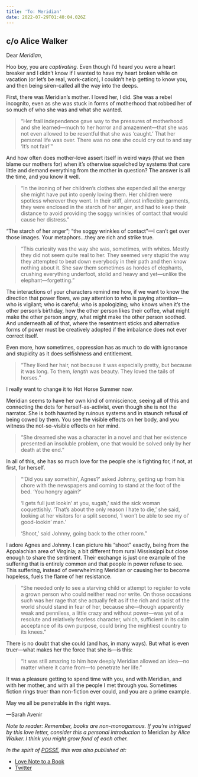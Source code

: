 ```yaml
---
title: 'To: Meridian'
date: 2022-07-29T01:40:04.026Z
---
```


## c/o Alice Walker

Dear *Meridian*,

Hoo boy, you are *captivating*. Even though I’d heard you were a heart breaker and I didn’t know if I wanted to have my heart broken while on vacation (or let’s be real, work-cation), I couldn’t help getting to know you, and then being siren-called all the way into the deeps.

<p>First, there was Meridian’s mother. I loved her, I did. She was a rebel incognito, even as she was stuck in forms of motherhood that robbed her of so much of who she was and what she wanted.</p><blockquote><p>“Her frail independence gave way to the pressures of motherhood and she learned—much to her horror and amazement—that she was not even allowed to be resentful that she was ‘caught.’ That her personal life was over. There was no one she could cry out to and say ‘It’s not fair!’”</p></blockquote><p>And how often does mother-love assert itself in weird ways (that we then blame our mothers for) when it’s otherwise squelched by systems that care little and demand everything from the mother in question? The answer is all the time, and you know it well.</p><blockquote><p>“In the ironing of her children’s clothes she expended all the energy she might have put into openly loving them. Her children were spotless wherever they went. In their stiff, almost inflexible garments, they were enclosed in the starch of her anger, and had to keep their distance to avoid providing the soggy wrinkles of contact that would cause her distress.”</p></blockquote><p>“The starch of her anger”; “the soggy wrinkles of contact”—I can’t get over those images. Your metaphors…they are rich and strike true.</p><blockquote><p>“This curiosity was the way she was, sometimes, with whites. Mostly they did not seem quite real to her. They seemed very stupid the way they attempted to beat down everybody in their path and then know nothing about it. She saw them sometimes as hordes of elephants, crushing everything underfoot, stolid and heavy and yet—unlike the elephant—forgetting.”</p></blockquote><p>The interactions of your characters remind me how, if we want to know the direction that power flows, we pay attention to who is paying attention—who is vigilant; who is careful; who is apologizing; who knows when it’s the other person’s birthday, how the other person likes their coffee, what might make the other person angry, what might make the other person soothed. And underneath all of that, where the resentment sticks and alternative forms of power must be creatively adopted if the imbalance does not ever correct itself.</p><p>Even more, how sometimes, oppression has as much to do with ignorance and stupidity as it does selfishness and entitlement.</p><blockquote><p>“They liked her hair, not because it was especially pretty, but because it was long. To them, <em>length</em> was beauty. They loved the tails of horses.”</p></blockquote><p>I really want to change it to Hot Horse Summer now.</p><p>Meridian seems to have her own kind of omniscience, seeing all of this and connecting the dots for herself-as-activist, even though she is not the narrator. She is both haunted by ruinous systems and in staunch refusal of being cowed by them. You see the visible effects on her body, and you witness the not-so-visible effects on her mind.</p><blockquote><p>“She dreamed she was a character in a novel and that her existence presented an insoluble problem, one that would be solved only by her death at the end.”</p></blockquote><p>In all of this, she has so much love for the people she is fighting for, if not, at first, for herself. </p><blockquote><p>“‘Did you say somethin’, Agnes?’ asked Johnny, getting up from his chore with the newspapers and coming to stand at the foot of the bed. ‘You hongry again?’</p><p>‘I gets full just lookin’ at you, sugah,’ said the sick woman coquettishly. ‘That’s about the only reason I hate to die,’ she said, looking at her visitors for a split second, ‘I won’t be able to see my ol’ good-lookin’ man.’</p><p>‘Shoot,’ said Johnny, going back to the other room.”</p></blockquote><p>I adore Agnes and Johnny. I can picture his “shoot” exactly, being from the Appalachian area of Virginia; a bit different from rural Mississippi but close enough to share the sentiment. Their exchange is just one example of the suffering that is entirely common and that people in power refuse to see. This suffering, instead of overwhelming Meridian or causing her to become hopeless, fuels the flame of her resistance.</p><blockquote><p>“She needed only to see a starving child or attempt to register to vote a grown person who could neither read nor write. On those occasions such was her rage that she actually felt as if the rich and racist of the world should stand in fear of her, because she—though apparently weak and penniless, a little crazy and without power—was yet of a resolute and relatively fearless character, which, sufficient in its calm acceptance of its own purpose, could bring the mightiest country to its knees.”</p></blockquote><p>There is no doubt that she could (and has, in many ways). But what is even truer—what makes her the force that she is—is this:</p><blockquote><p>“It was still amazing to him how deeply Meridian allowed an idea—no matter where it came from—to penetrate her life.”</p></blockquote><p>It was a pleasure getting to spend time with you, and with Meridian, and with her mother, and with all the people I met through you. Sometimes fiction rings truer than non-fiction ever could, and you are a prime example. </p><p>May we all be penetrable in the right ways.</p><p>—Sarah Avenir</p><p><em>Note to reader: Remember, books are non-monogamous. If you’re intrigued by this love letter, consider this a personal introduction to </em>Meridian<em> by Alice Walker. I think you might grow fond of each other.</em></p>

*In the spirit of [POSSE](https://indieweb.org/POSSE), this was also published at:*

* [Love Note to a Book](https://lovenotetoabook.substack.com/p/to-meridian)
* [Twitter](https://twitter.com/lovenotetoabook/status/1553072848889069568)